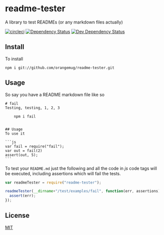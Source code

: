 # readme-tester
A library to test READMEs (or any markdown files actually)

[![circleci](https://circleci.com/gh/orangemug/readme-tester.png?style=shield)](https://circleci.com/gh/orangemug/readme-tester)
[![Dependency Status](https://david-dm.org/orangemug/readme-tester.svg)](https://david-dm.org/orangemug/readme-tester)
[![Dev Dependency Status](https://david-dm.org/orangemug/readme-tester/dev-status.svg)](https://david-dm.org/orangemug/readme-tester#info=devDependencies)


## Install
To install

    npm i git://github.com/orangemug/readme-tester.git



## Usage
So say you have a README markdown file like so

    # fail
    Testing, testing, 1, 2, 3

        npm i fail


    ## Usage
    To use it

    ```js
    var fail = require("fail");
    var out = fail(2)
    assert(out, 5);
    ```


To test your `README.md` just the following and all the code in _js_ code tags will be executed, including assertions which will fail the tests.

```js
var readmeTester = require("readme-tester");

readmeTester(__dirname+"/test/examples/fail", function(err, assertions) {
  assert(err);
});
```


## License
[MIT](LICENSE)
